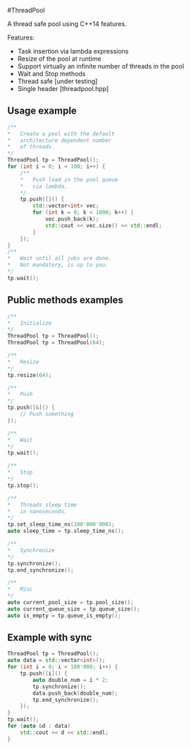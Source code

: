 #ThreadPool

A thread safe pool using C++14 features.

Features:

* Task insertion via lambda expressions
* Resize of the pool at runtime
* Support virtually an infinite number of threads in the pool
* Wait and Stop methods
* Thread safe [under testing]
* Single header [threadpool.hpp]

## Usage example 
```C++
/**
*	Create a pool with the default 
*	architecture dependent number
* 	of threads.
*/
ThreadPool tp = ThreadPool(); 
for (int i = 0; i < 100; i++) {
	/**
	*	Push load in the pool queue 
	*	via lambda.
	*/
    tp.push([]() {
        std::vector<int> vec;
        for (int k = 0; k < 1000; k++) {
            vec.push_back(k);
            std::cout << vec.size() << std::endl;
        }
    });
}
/**
*	Wait until all jobs are done.
*	Not mandatory, is up to you.
*/
tp.wait();
```

## Public methods examples
```C++
/**
*	Initialize
*/
ThreadPool tp = ThreadPool();
ThreadPool tp = ThreadPool(64);  

/**
*	Resize
*/
tp.resize(64);

/**
*	Push
*/
tp.push([&]() {
	// Push something
});

/**
*	Wait
*/
tp.wait();

/**
*	Stop
*/
tp.stop();

/**
*	Threads sleep time
*	in nanoseconds.
*/
tp.set_sleep_time_ns(100'000'000);
auto sleep_time = tp.sleep_time_ns();

/**
*	Synchronize
*/
tp.synchronize();
tp.end_synchronize();

/**
*	Misc
*/
auto current_pool_size = tp.pool_size();
auto current_queue_size = tp.queue_size(); 
auto is_empty = tp.queue_is_empty();
```

## Example with sync
```C++
ThreadPool tp = ThreadPool(); 
auto data = std::vector<int>();
for (int i = 0; i < 100'000; i++) {
    tp.push([i]() {
        auto double_num = i * 2;
        tp.synchronize();
        data.push_back(double_num);
        tp.end_synchronize();
    });
}
tp.wait();
for (auto &d : data) 
    std::cout << d << std::endl;
}
```